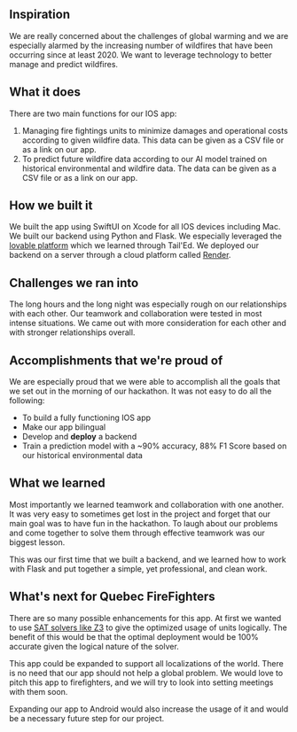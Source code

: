 ## Inspiration
We are really concerned about the challenges of global warming and we are especially alarmed by the increasing number of wildfires that have been occurring since at least 2020. 
We want to leverage technology to better manage and predict wildfires.

## What it does
There are two main functions for our IOS app:

 1. Managing fire fightings units to minimize damages and operational costs according to given wildfire data.
 This data can be given as a CSV file or as a link on our app. 
 2. To predict future wildfire data according to our AI model trained on historical environmental and wildfire data. 
 The data can be given as a CSV file or as a link on our app. 


## How we built it
We built the app using SwiftUI on Xcode for all IOS devices including Mac. 
We built our backend using Python and Flask. 
We especially leveraged the [lovable platform](https://lovable.dev/) which we learned through Tail'Ed. 
We deployed our backend on a server through a cloud platform called [Render](https://dashboard.render.com/).


## Challenges we ran into
The long hours and the long night was especially rough on our relationships with each other. 
Our teamwork and collaboration were tested in most intense situations. 
We came out with more consideration for each other and with stronger relationships overall. 


## Accomplishments that we're proud of
We are especially proud that we were able to accomplish all the goals that we set out in the morning of our hackathon.
It was not easy to do all the following:

 * To build a fully functioning IOS app
 * Make our app bilingual
 * Develop and **deploy** a backend
 * Train a prediction model with a ~90% accuracy, 88% F1 Score based on our historical environmental data

## What we learned
Most importantly we learned teamwork and collaboration with one another. 
It was very easy to sometimes get lost in the project and forget that our main goal was to have fun in the hackathon. 
To laugh about our problems and come together to solve them through effective teamwork was our biggest lesson. 

This was our first time that we built a backend, and we learned how to work with Flask and put together a simple, yet professional, and clean work. 

## What's next for Quebec FireFighters
There are so many possible enhancements for this app.
At first we wanted to use [SAT solvers like Z3](https://en.wikipedia.org/wiki/Z3_Theorem_Prover) to give the optimized usage of units logically. 
The benefit of this would be that the optimal deployment would be 100% accurate given the logical nature of the solver. 

This app could be expanded to support all localizations of the world. 
There is no need that our app should not help a global problem. 
We would love to pitch this app to firefighters, and we will try to look into setting meetings with them soon. 

Expanding our app to Android would also increase the usage of it and would be a necessary future step for our project. 
